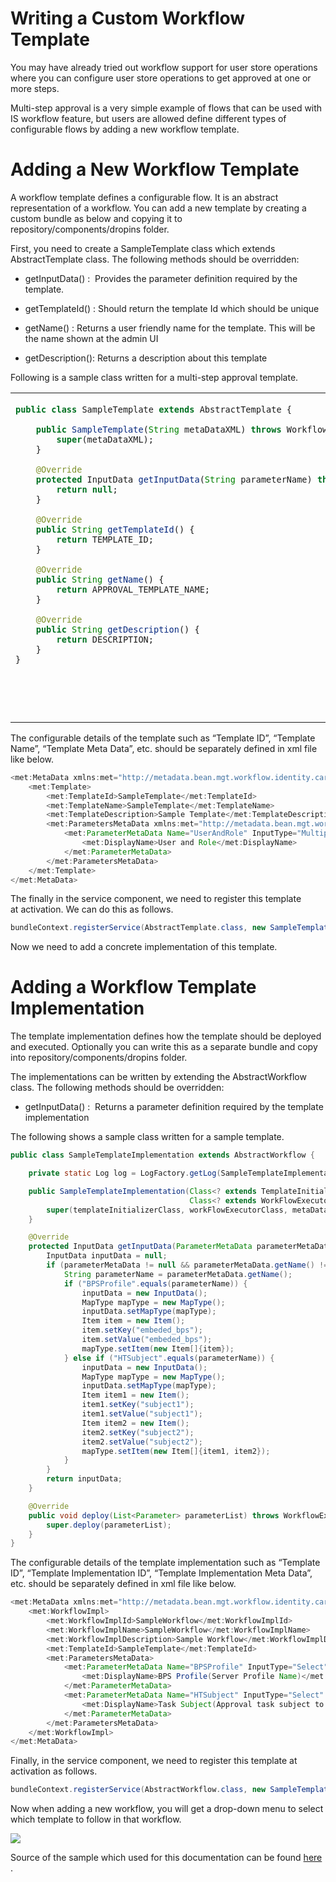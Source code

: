 # Writing a Custom Workflow Template

You may have already tried out workflow support for user store
operations where you can configure user store operations to get approved
at one or more steps.

Multi-step approval is a very simple example of flows that can be used
with IS workflow feature, but users are allowed define different types
of configurable flows by adding a new workflow template.

  

# Adding a New Workflow Template

A workflow template defines a configurable flow. It is an abstract
representation of a workflow. You can add a new template by creating a
custom bundle as below and copying it to
repository/components/dropins folder.

  

First, you need to create a SampleTemplate class which extends
AbstractTemplate class. The following methods should be overridden:

-   getInputData() :  Provides the parameter definition required by the
    template.

-   getTemplateId() : Should return the template Id which should be
    unique

-   getName() : Returns a user friendly name for the template. This will
    be the name shown at the admin UI

-   getDescription(): Returns a description about this template

Following is a sample class written for a multi-step approval template.

  

<table>
<tbody>
<tr class="odd">
<td><div class="content-wrapper">
<div class="code panel pdl" style="border-width: 1px;">
<div class="codeContent panelContent pdl">
<div class="sourceCode" id="cb1" data-syntaxhighlighter-params="brush: java; gutter: false; theme: Confluence" data-theme="Confluence" style="brush: java; gutter: false; theme: Confluence"><pre class="sourceCode java"><code class="sourceCode java"><a class="sourceLine" id="cb1-1" title="1"><span class="kw">public</span> <span class="kw">class</span> SampleTemplate <span class="kw">extends</span> AbstractTemplate {</a>
<a class="sourceLine" id="cb1-2" title="2"></a>
<a class="sourceLine" id="cb1-3" title="3">    <span class="kw">public</span> <span class="fu">SampleTemplate</span>(<span class="bu">String</span> metaDataXML) <span class="kw">throws</span> WorkflowRuntimeException {</a>
<a class="sourceLine" id="cb1-4" title="4">        <span class="kw">super</span>(metaDataXML);</a>
<a class="sourceLine" id="cb1-5" title="5">    }</a>
<a class="sourceLine" id="cb1-6" title="6"></a>
<a class="sourceLine" id="cb1-7" title="7">    <span class="at">@Override</span></a>
<a class="sourceLine" id="cb1-8" title="8">    <span class="kw">protected</span> InputData <span class="fu">getInputData</span>(<span class="bu">String</span> parameterName) <span class="kw">throws</span> WorkflowException {</a>
<a class="sourceLine" id="cb1-9" title="9">        <span class="kw">return</span> <span class="kw">null</span>;</a>
<a class="sourceLine" id="cb1-10" title="10">    }</a>
<a class="sourceLine" id="cb1-11" title="11"></a>
<a class="sourceLine" id="cb1-12" title="12">    <span class="at">@Override</span></a>
<a class="sourceLine" id="cb1-13" title="13">    <span class="kw">public</span> <span class="bu">String</span> <span class="fu">getTemplateId</span>() {</a>
<a class="sourceLine" id="cb1-14" title="14">        <span class="kw">return</span> TEMPLATE_ID;</a>
<a class="sourceLine" id="cb1-15" title="15">    }</a>
<a class="sourceLine" id="cb1-16" title="16"></a>
<a class="sourceLine" id="cb1-17" title="17">    <span class="at">@Override</span></a>
<a class="sourceLine" id="cb1-18" title="18">    <span class="kw">public</span> <span class="bu">String</span> <span class="fu">getName</span>() {</a>
<a class="sourceLine" id="cb1-19" title="19">        <span class="kw">return</span> APPROVAL_TEMPLATE_NAME;</a>
<a class="sourceLine" id="cb1-20" title="20">    }</a>
<a class="sourceLine" id="cb1-21" title="21"></a>
<a class="sourceLine" id="cb1-22" title="22">    <span class="at">@Override</span></a>
<a class="sourceLine" id="cb1-23" title="23">    <span class="kw">public</span> <span class="bu">String</span> <span class="fu">getDescription</span>() {</a>
<a class="sourceLine" id="cb1-24" title="24">        <span class="kw">return</span> DESCRIPTION;</a>
<a class="sourceLine" id="cb1-25" title="25">    }</a>
<a class="sourceLine" id="cb1-26" title="26">}</a></code></pre></div>
</div>
</div>
<div class="container" title="Hint: double-click to select code">
<p><br />
</p>
</div>
<p><br />
</p>
</div></td>
</tr>
</tbody>
</table>

The configurable details of the template such as “Template ID”,
“Template Name”, “Template Meta Data”, etc. should be separately defined
in xml file like below.

  

``` java
<met:MetaData xmlns:met="http://metadata.bean.mgt.workflow.identity.carbon.wso2.org">
    <met:Template>
        <met:TemplateId>SampleTemplate</met:TemplateId>
        <met:TemplateName>SampleTemplate</met:TemplateName>
        <met:TemplateDescription>Sample Template</met:TemplateDescription>
        <met:ParametersMetaData xmlns:met="http://metadata.bean.mgt.workflow.identity.carbon.wso2.org">
            <met:ParameterMetaData Name="UserAndRole" InputType="Multiple_Steps_User_Role" isRequired="true">
                <met:DisplayName>User and Role</met:DisplayName>
            </met:ParameterMetaData>
        </met:ParametersMetaData>
    </met:Template>
</met:MetaData>
```

  

The finally in the service component, we need to register this template
at activation. We can do this as follows.

  

``` java
bundleContext.registerService(AbstractTemplate.class, new SampleTemplate(readFileContent(Constants.TEMPLATE_PARAMETER_METADATA_FILE_NAME)), null);
```

  
Now we need to add a concrete implementation of this template.

# Adding a Workflow Template Implementation

The template implementation defines how the template should be deployed
and executed. Optionally you can write this as a separate bundle and
copy into repository/components/dropins folder.

The implementations can be written by extending the AbstractWorkflow
class. The following methods should be overridden:

-   getInputData() :  Returns a parameter definition required by the
    template implementation

The following shows a sample class written for a sample template.

``` java
public class SampleTemplateImplementation extends AbstractWorkflow {

    private static Log log = LogFactory.getLog(SampleTemplateImplementation.class);

    public SampleTemplateImplementation(Class<? extends TemplateInitializer> templateInitializerClass,
                                        Class<? extends WorkFlowExecutor> workFlowExecutorClass, String metaDataXML) {
        super(templateInitializerClass, workFlowExecutorClass, metaDataXML);
    }

    @Override
    protected InputData getInputData(ParameterMetaData parameterMetaData) throws WorkflowException {
        InputData inputData = null;
        if (parameterMetaData != null && parameterMetaData.getName() != null) {
            String parameterName = parameterMetaData.getName();
            if ("BPSProfile".equals(parameterName)) {
                inputData = new InputData();
                MapType mapType = new MapType();
                inputData.setMapType(mapType);
                Item item = new Item();
                item.setKey("embeded_bps");
                item.setValue("embeded_bps");
                mapType.setItem(new Item[]{item});
            } else if ("HTSubject".equals(parameterName)) {
                inputData = new InputData();
                MapType mapType = new MapType();
                inputData.setMapType(mapType);
                Item item1 = new Item();
                item1.setKey("subject1");
                item1.setValue("subject1");
                Item item2 = new Item();
                item2.setKey("subject2");
                item2.setValue("subject2");
                mapType.setItem(new Item[]{item1, item2});
            }
        }
        return inputData;
    }

    @Override
    public void deploy(List<Parameter> parameterList) throws WorkflowException {
        super.deploy(parameterList);
    }
}
```

The configurable details of the template implementation such as
“Template ID”, “Template Implementation ID”, “Template Implementation
Meta Data”, etc. should be separately defined in xml file like below.

``` java
<met:MetaData xmlns:met="http://metadata.bean.mgt.workflow.identity.carbon.wso2.org">
    <met:WorkflowImpl>
        <met:WorkflowImplId>SampleWorkflow</met:WorkflowImplId>
        <met:WorkflowImplName>SampleWorkflow</met:WorkflowImplName>
        <met:WorkflowImplDescription>Sample Workflow</met:WorkflowImplDescription>
        <met:TemplateId>SampleTemplate</met:TemplateId>
        <met:ParametersMetaData>
            <met:ParameterMetaData Name="BPSProfile" InputType="Select" isRequired="true" isInputDataRequired="true">
                <met:DisplayName>BPS Profile(Server Profile Name)</met:DisplayName>
            </met:ParameterMetaData>
            <met:ParameterMetaData Name="HTSubject" InputType="Select" isRequired="true" isInputDataRequired="true">
                <met:DisplayName>Task Subject(Approval task subject to display)</met:DisplayName>
            </met:ParameterMetaData>
        </met:ParametersMetaData>
    </met:WorkflowImpl>
</met:MetaData>
```

Finally, in the service component, we need to register this template at
activation as follows.

``` java
bundleContext.registerService(AbstractWorkflow.class, new SampleTemplateImplementation(BPELDeployer.class, RequestExecutor.class, readFileContent(Constants.WORKFLOW_IMPL_PARAMETER_METADATA_FILE_NAME)), null);
```

Now when adding a new workflow, you will get a drop-down menu to select
which template to follow in that workflow.

![]( ../../assets/img/103330093/103330094.png)

Source of the sample which used for this documentation can be found
[here](https://github.com/wso2/product-is/tree/5.x.x/modules/samples/workflow/template/sample-template)
.
